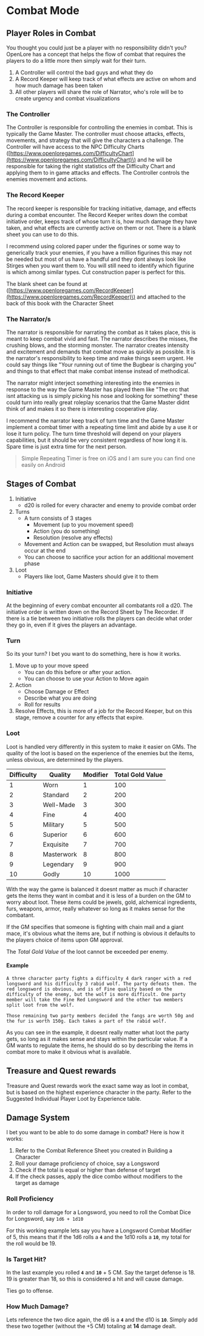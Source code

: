 # Combat Mode

## Player Roles in Combat

You thought you could just be a player with no responsibility didn't you? OpenLore has a concept that helps the flow of combat that requires the players to do a little more then simply wait for their turn.

1. A Controller will control the bad guys and what they do
2. A Record Keeper will keep track of what effects are active on whom and how much damage has been taken
3. All other players will share the role of Narrator, who's role will be to create urgency and combat visualizations

### The Controller

The Controller is responsible for controlling the enemies in combat. This is typically the Game Master. The controller must choose attacks, effects, movements, and strategy that will give the characters a challenge. The Controller will have access to the NPC Difficulty Charts \([https://www.openloregames.com/DifficultyChart](https://www.openloregames.com/DifficultyChart)\) and he will be responsible for taking the right statistics off the Difficulty Chart and applying them to in game attacks and effects. The Controller controls the enemies movement and actions.

### The Record Keeper

The record keeper is responsible for tracking initiative, damage, and effects during a combat encounter. The Record Keeper writes down the combat initiative order, keeps track of whose turn it is, how much damage they have taken, and what effects are currently active on them or not. There is a blank sheet you can use to do this. 

I recommend using colored paper under the figurines or some way to generically track your enemies, if you have a million figurines this may not be needed but most of us have a handful and they dont always look like Stirges when you want them to. You will still need to identify which figurine is which among similar types. Cut construction paper is perfect for this.

The blank sheet can be found at \([https://www.openloregames.com/RecordKeeper](https://www.openloregames.com/RecordKeeper)\) and attached to the back of this book with the Character Sheet

### The Narrator/s

The narrator is responsible for narrating the combat as it takes place, this is meant to keep combat vivid and fast. The narrator describes the misses, the crushing blows, and the storming monster. The narrator creates intensity and excitement and demands that combat move as quickly as possible. It is the narrator's responsibility to keep time and make things seem urgent. He could say things like "Your running out of time the Bugbear is charging you" and things to that effect that make combat intense instead of methodical.

The narrator might interject something interesting into the enemies in response to the way the Game Master has played them like "The orc that isnt attacking us is simply picking his nose and looking for something" these could turn into really great roleplay scenarios that the Game Master didnt think of and makes it so there is interesting cooperative play.

I recommend the narrator keep track of turn time and the Game Master implement a combat timer with a repeating time limit and abide by a use it or lose it turn policy. The turn time threshold will depend on your players capabilities, but it should be very consistent regardless of how long it is. Spare time is just extra time for the next person.

> Simple Repeating Timer is free on iOS and I am sure you can find one easily on Android

## Stages of Combat

1. Initiative
   * d20 is rolled for every character and enemy to provide combat order
2. Turns
   * A turn consists of 3 stages
     * Movement \(up to you movement speed\)
     * Action \(you do something\)
     * Resolution \(resolve any effects\)
   * Movement and Action can be swapped, but Resolution must always occur at the end
   * You can choose to sacrifice your action for an additional movement phase
3. Loot
   * Players like loot, Game Masters should give it to them

### Initiative

At the beginning of every combat encounter all combatants roll a d20. The initiative order is written down on the Record Sheet by The Recorder. If there is a tie between two initiative rolls the players can decide what order they go in, even if it gives the players an advantage.

### Turn

So its your turn? I bet you want to do something, here is how it works.

1. Move up to your move speed
   * You can do this before or after your action. 
   * You can choose to use your Action to Move again 
2. Action
   * Choose Damage or Effect
   * Describe what you are doing
   * Roll for results
3. Resolve Effects, this is more of a job for the Record Keeper, but on this stage, remove a counter for any effects that expire.

### Loot
Loot is handled very differently in this system to make it easier on GMs. The quality of the loot is based on the experience of the enemies but the items, unless obvious, are determined by the players.

|Difficulty|Quality|Modifier|Total Gold Value|
|-|-|-|-|
|1|Worn|1|100|
|2|Standard|2|200|
|3|Well-Made|3|300|
|4|Fine|4|400|
|5|Military|5|500|
|6|Superior|6|600|
|7|Exquisite|7|700|
|8|Masterwork|8|800|
|9|Legendary|9|900|
|10|Godly|10|1000|

With the way the game is balanced it doesnt matter as much if character gets the items they want in combat and it is less of a burden on the GM to worry about loot. These items could be jewels, gold, alchemical ingredients, furs, weapons, armor, really whatever so long as it makes sense for the combatant.

If the GM specifies that someone is fighting with chain mail and a giant mace, it's obvious what the items are, but if nothing is obvious it defaults to the players choice of items upon GM approval.

The _Total Gold Value_ of the loot cannot be exceeded per enemy.

#### Example

```
A three character party fights a difficulty 4 dark ranger with a red longsword and his difficulty 3 rabid wolf. The party defeats them. The red longsword is obvious, and is of Fine quality based on the difficulty of the enemy, but the wolf is more difficult. One party member will take the Fine Red Longsword and the other two members split loot from the wolf.

Those remaining two party members decided the fangs are worth 50g and the fur is worth 150g. Each takes a part of the rabid wolf.
```

As you can see in the example, it doesnt really matter what loot the party gets, so long as it makes sense and stays within the particular value. If a GM wants to regulate the items, he should do so by describing the items in combat more to make it obvious what is available.

## Treasure and Quest rewards

Treasure and Quest rewards work the exact same way as loot in combat, but is based on the highest experience character in the party. Refer to the Suggested Individual Player Loot by Experience table.

## Damage System

I bet you want to be able to do some damage in combat? Here is how it works:

1. Refer to the Combat Reference Sheet you created in Building a Character
1. Roll your damage proficiency of choice, say a Longsword
2. Check if the total is equal or higher than defense of target
3. If the check passes, apply the dice combo without modifiers to the target as damage

### Roll Proficiency

In order to roll damage for a Longsword, you need to roll the Combat Dice for Longsword, say 
`1d6 + 1d10`

For this working example lets say you have a Longsword Combat Modifier of 5, this means that if the 1d6 rolls a **`4`** and the 1d10 rolls a **`10`**, my total for the roll would be 19.

### Is Target Hit?

In the last example you rolled **`4`** and **`10`** + 5 CM. Say the target defense is 18.  
19 is greater than 18, so this is considered a hit and will cause damage.  
  
Ties go to offense.

### How Much Damage?

Lets reference the two dice again, the d6 is a **`4`** and the d10 is **`10`**. Simply add these two together \(without the +5 CM\) totaling at **14** damage dealt.
